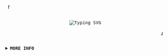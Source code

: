 <!-- GitHub Profile -->
<div align="justify">

<!-- Profile -->
  <p align="left"><strong><samp>「</samp></strong></p>
    <p align="center">
      <samp>
        <br>
          <image href="https://git.io/typing-svg"><img src="https://readme-typing-svg.herokuapp.com?font=JetBrains+Mono&duration=4300&pause=1000&color=33FF33&center=true&vCenter=true&width=435&lines=Hello+world%2C+my+name+is+Sergei;I+am+a+self-taught+programmer" alt="Typing SVG">
        <br>
      </samp>
    </p>
  <p align="right"><strong><samp>」</samp></strong></p>

  <br>

  <details>
  <summary><samp><b>MORE INFO</b></samp></summary>

  <h2></h2><br>

  <!-- Contact Me -->
  <p align="center">
    <samp>
      [<a  href="https://www.linkedin.com/in/sergei-koshelev-289314153/">
        <img alt="LinkedIn" src="https://img.shields.io/badge/-LinkedIn-0A66C2?logo=linkedin&logoColor=white&style=flat" />
      </a>]
    </samp>
  </p>
  
  <h2></h2><br>
  
  <p align="center">
    <samp>
      [TOOLS THAT I USE]
    </samp>
  </p>
    <div align="center">
      <img alt="HTML" src="https://img.shields.io/badge/-HTML5-E34F26?logo=html5&logoColor=white&style=flat" />
      <img alt="CSS" src="https://img.shields.io/badge/-CSS3-1572B6?logo=css3&logoColor=white&style=flat" />
      <img alt="JavaScript" src="https://img.shields.io/badge/-JavaScript-F7DF1E?logo=javascript&logoColor=white&style=flat" />
      <img alt="TypeScript" src="https://img.shields.io/badge/-TypeScript-3178C6?logo=typescript&logoColor=white&style=flat" />
      <img alt="Python" src="https://img.shields.io/badge/-Python-3776AB?logo=python&logoColor=white&style=flat" />
      <img alt="GIT" src="https://img.shields.io/badge/-Git-F05032?style=flat-square&logo=git&logoColor=white" />
      <img alt="NodeJS" src="https://img.shields.io/badge/-Nodejs-43853d?style=flat-square&logo=Node.js&logoColor=white" />
      <img alt="npm" src="https://img.shields.io/badge/-NPM-CB3837?style=flat-square&logo=npm&logoColor=white" />
      <img alt="EXPRESS" src="https://img.shields.io/badge/-EXPRESS-000000?logo=express&logoColor=white&style=flat" />
      <img alt="SASS" src="https://img.shields.io/badge/-Sass-CC6699?style=flat-square&logo=sass&logoColor=white" />
      <img alt="React" src="https://img.shields.io/badge/-React-45b8d8?style=flat&logo=react&logoColor=white" />
      <img alt="MongoDB" src="https://img.shields.io/badge/-MongoDB-13aa52?style=flat-square&logo=mongodb&logoColor=white" />
      <img alt="ArchLinux" src="https://img.shields.io/badge/-Arch%20Linux-1793D1?logo=arch-linux&logoColor=white&style=flat" />
    </div>
  <h2></h2><br>

  <p align="center">
    <samp>
      [STATS]
    </samp>
  </p>
  
  <!-- Profile Views Badge -->
  <p align="center">
    <a href="https://github.com/SeverusVape"><img src="http://github-readme-streak-stats.herokuapp.com?user=SeverusVape&theme=tokyonight&background=000000" alt="edisonlee55's github stats"></a>
    <a href="https://github.com/SeverusVape"><img src="https://github-readme-stats.vercel.app/api?username=SeverusVape&show_icons=true&theme=tokyonight" alt="edisonlee55's github stats"></a>
  </p>

  <!-- Github Stats -->
  <div align="center">
    <table>
      <tr>
      <a href="https://github.com/SeverusVape"><img src="https://github-readme-stats.vercel.app/api/top-langs/?username=SeverusVape&layout=compact&theme=tokyonight" alt="edisonlee55's github stats"></a>
      </tr>
    </table>
  </div>

  </details>
</div>
